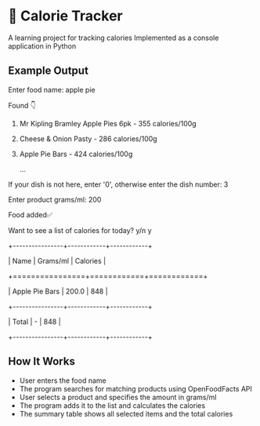 # 🍎 Calorie Tracker
A learning project for tracking calories
Implemented as a console application in Python

## Example Output
Enter food name: apple pie 

Found 👇
1. Mr Kipling Bramley Apple Pies 6pk - 355 calories/100g
2. Cheese & Onion Pasty - 286 calories/100g
3. Apple Pie Bars - 424 calories/100g
   
   ...
   
If your dish is not here, enter '0', otherwise enter the dish number: 3

Enter product grams/ml: 200

Food added✅

Want to see a list of calories for today? y/n y

+----------------+------------+------------+

| Name           | Grams/ml   |   Calories |

+================+============+============+

| Apple Pie Bars | 200.0      |        848 |

+----------------+------------+------------+

| Total          | -          |        848 |

+----------------+------------+------------+

## How It Works
- User enters the food name
- The program searches for matching products using OpenFoodFacts API
- User selects a product and specifies the amount in grams/ml
- The program adds it to the list and calculates the calories
- The summary table shows all selected items and the total calories
